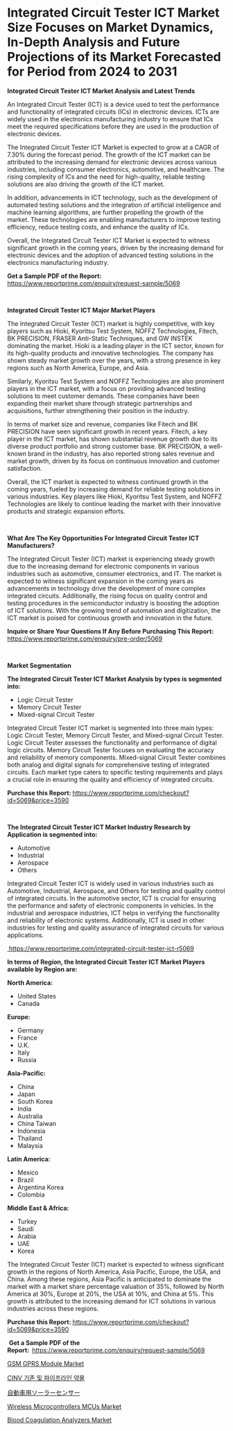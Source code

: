 <p><h1>Integrated Circuit Tester ICT Market Size Focuses on Market Dynamics, In-Depth Analysis and Future Projections of its Market Forecasted for Period from 2024 to 2031</h1></p><p><strong>Integrated Circuit Tester ICT Market Analysis and Latest Trends</strong></p>
<p><p>An Integrated Circuit Tester (ICT) is a device used to test the performance and functionality of integrated circuits (ICs) in electronic devices. ICTs are widely used in the electronics manufacturing industry to ensure that ICs meet the required specifications before they are used in the production of electronic devices.</p><p>The Integrated Circuit Tester ICT Market is expected to grow at a CAGR of 7.30% during the forecast period. The growth of the ICT market can be attributed to the increasing demand for electronic devices across various industries, including consumer electronics, automotive, and healthcare. The rising complexity of ICs and the need for high-quality, reliable testing solutions are also driving the growth of the ICT market.</p><p>In addition, advancements in ICT technology, such as the development of automated testing solutions and the integration of artificial intelligence and machine learning algorithms, are further propelling the growth of the market. These technologies are enabling manufacturers to improve testing efficiency, reduce testing costs, and enhance the quality of ICs.</p><p>Overall, the Integrated Circuit Tester ICT Market is expected to witness significant growth in the coming years, driven by the increasing demand for electronic devices and the adoption of advanced testing solutions in the electronics manufacturing industry.</p></p>
<p><strong>Get a Sample PDF of the Report:&nbsp;</strong> <a href="https://www.reportprime.com/enquiry/request-sample/5069">https://www.reportprime.com/enquiry/request-sample/5069</a></p>
<p>&nbsp;</p>
<p><strong>Integrated Circuit Tester ICT Major Market Players</strong></p>
<p><p>The Integrated Circuit Tester (ICT) market is highly competitive, with key players such as Hioki, Kyoritsu Test System, NOFFZ Technologies, Fitech, BK PRECISION, FRASER Anti-Static Techniques, and GW INSTEK dominating the market. Hioki is a leading player in the ICT sector, known for its high-quality products and innovative technologies. The company has shown steady market growth over the years, with a strong presence in key regions such as North America, Europe, and Asia.</p><p>Similarly, Kyoritsu Test System and NOFFZ Technologies are also prominent players in the ICT market, with a focus on providing advanced testing solutions to meet customer demands. These companies have been expanding their market share through strategic partnerships and acquisitions, further strengthening their position in the industry.</p><p>In terms of market size and revenue, companies like Fitech and BK PRECISION have seen significant growth in recent years. Fitech, a key player in the ICT market, has shown substantial revenue growth due to its diverse product portfolio and strong customer base. BK PRECISION, a well-known brand in the industry, has also reported strong sales revenue and market growth, driven by its focus on continuous innovation and customer satisfaction.</p><p>Overall, the ICT market is expected to witness continued growth in the coming years, fueled by increasing demand for reliable testing solutions in various industries. Key players like Hioki, Kyoritsu Test System, and NOFFZ Technologies are likely to continue leading the market with their innovative products and strategic expansion efforts.</p></p>
<p>&nbsp;</p>
<p><strong>What Are The Key Opportunities For Integrated Circuit Tester ICT Manufacturers?</strong></p>
<p><p>The Integrated Circuit Tester (ICT) market is experiencing steady growth due to the increasing demand for electronic components in various industries such as automotive, consumer electronics, and IT. The market is expected to witness significant expansion in the coming years as advancements in technology drive the development of more complex integrated circuits. Additionally, the rising focus on quality control and testing procedures in the semiconductor industry is boosting the adoption of ICT solutions. With the growing trend of automation and digitization, the ICT market is poised for continuous growth and innovation in the future.</p></p>
<p><strong>Inquire or Share Your Questions If Any Before Purchasing This Report:</strong> <a href="https://www.reportprime.com/enquiry/pre-order/5069">https://www.reportprime.com/enquiry/pre-order/5069</a></p>
<p>&nbsp;</p>
<p><strong>Market Segmentation</strong></p>
<p><strong>The Integrated Circuit Tester ICT Market Analysis by types is segmented into:</strong></p>
<p><ul><li>Logic Circuit Tester</li><li>Memory Circuit Tester</li><li>Mixed-signal Circuit Tester</li></ul></p>
<p><p>Integrated Circuit Tester ICT market is segmented into three main types: Logic Circuit Tester, Memory Circuit Tester, and Mixed-signal Circuit Tester. Logic Circuit Tester assesses the functionality and performance of digital logic circuits. Memory Circuit Tester focuses on evaluating the accuracy and reliability of memory components. Mixed-signal Circuit Tester combines both analog and digital signals for comprehensive testing of integrated circuits. Each market type caters to specific testing requirements and plays a crucial role in ensuring the quality and efficiency of integrated circuits.</p></p>
<p><strong>Purchase this Report:&nbsp;</strong><a href="https://www.reportprime.com/checkout?id=5069&price=3590">https://www.reportprime.com/checkout?id=5069&price=3590</a></p>
<p>&nbsp;</p>
<p><strong>The Integrated Circuit Tester ICT Market Industry Research by Application is segmented into:</strong></p>
<p><ul><li>Automotive</li><li>Industrial</li><li>Aerospace</li><li>Others</li></ul></p>
<p><p>Integrated Circuit Tester ICT is widely used in various industries such as Automotive, Industrial, Aerospace, and Others for testing and quality control of integrated circuits. In the automotive sector, ICT is crucial for ensuring the performance and safety of electronic components in vehicles. In the industrial and aerospace industries, ICT helps in verifying the functionality and reliability of electronic systems. Additionally, ICT is used in other industries for testing and quality assurance of integrated circuits for various applications.</p></p>
<p><a href="https://www.reportprime.com/integrated-circuit-tester-ict-r5069">&nbsp;https://www.reportprime.com/integrated-circuit-tester-ict-r5069</a></p>
<p><strong>In terms of Region, the Integrated Circuit Tester ICT Market Players available by Region are:</strong></p>
<p>
    <p> <strong> North America: </strong>
        <ul>
            <li>United States</li>
            <li>Canada</li>
        </ul>
        </p> 
    <p> <strong> Europe: </strong>
        <ul>
            <li>Germany</li>
            <li>France</li>
            <li>U.K.</li>
            <li>Italy</li>
            <li>Russia</li>
        </ul>
        </p> 
    <p> <strong> Asia-Pacific: </strong>
        <ul>
            <li>China</li>
            <li>Japan</li>
            <li>South Korea</li>
            <li>India</li>
            <li>Australia</li>
            <li>China Taiwan</li>
            <li>Indonesia</li>
            <li>Thailand</li>
            <li>Malaysia</li>
        </ul>
        </p> 
    <p> <strong> Latin America: </strong>
        <ul>
            <li>Mexico</li>
            <li>Brazil</li>
            <li>Argentina Korea</li>
            <li>Colombia</li>
        </ul>
        </p> 
    <p> <strong> Middle East & Africa: </strong>
        <ul>
            <li>Turkey</li>
            <li>Saudi</li>
            <li>Arabia</li>
            <li>UAE</li>
            <li>Korea</li>
        </ul>
    </p>
    </p>
<p><p>The Integrated Circuit Tester (ICT) market is expected to witness significant growth in the regions of North America, Asia Pacific, Europe, the USA, and China. Among these regions, Asia Pacific is anticipated to dominate the market with a market share percentage valuation of 35%, followed by North America at 30%, Europe at 20%, the USA at 10%, and China at 5%. This growth is attributed to the increasing demand for ICT solutions in various industries across these regions.</p></p>
<p><strong>Purchase this Report: </strong><a href="https://www.reportprime.com/checkout?id=5069&price=3590">https://www.reportprime.com/checkout?id=5069&price=3590</a></p>
<p>&nbsp;<strong>Get a Sample PDF of the Report:&nbsp;&nbsp;</strong><a href="https://www.reportprime.com/enquiry/request-sample/5069">https://www.reportprime.com/enquiry/request-sample/5069</a></p>
<p><strong></strong></p>
<p><p><a href="https://github.com/syaifulanwaramsyori/Market-Research-Report-List-1/blob/main/gsm-gprs-module-market.md">GSM GPRS Module Market</a></p><p><a href="https://medium.com/@tammyholmes1955/cinv-%EA%B8%B0%EC%A1%B4-%EB%B0%8F-%ED%8C%8C%EC%9D%B4%ED%94%84-%EB%9D%BC%EC%9D%B8-%EC%95%BD%EB%AC%BC-%EC%8B%9C%EC%9E%A5-%EA%B7%9C%EB%AA%A8-%EB%B0%8F-%EC%A0%90%EC%9C%A0%EC%9C%A8-%EB%B6%84%EC%84%9D-%EC%84%B1%EC%9E%A5-%EB%8F%99%ED%96%A5-%EB%B0%8F-%EC%98%88%EC%B8%A1-2024-2031-a718c216c7f2">CINV 기존 및 파이프라인 약물</a></p><p><a href="https://medium.com/@nicholasallan19/%E8%87%AA%E5%8B%95%E8%BB%8A%E7%94%A8%E3%82%BD%E3%83%BC%E3%83%A9%E3%83%BC%E3%82%BB%E3%83%B3%E3%82%B5%E3%83%BC%E5%B8%82%E5%A0%B4%E8%A6%8F%E6%A8%A1-%E3%82%B7%E3%82%A7%E3%82%A2-%E3%83%88%E3%83%AC%E3%83%B3%E3%83%89%E5%88%86%E6%9E%90%E3%83%AC%E3%83%9D%E3%83%BC%E3%83%88-%E6%9C%80%E7%B5%82%E4%BD%BF%E7%94%A8%E7%94%A8%E9%80%94-%E4%B9%97%E7%94%A8%E8%BB%8A-%E5%95%86%E7%94%A8%E8%BB%8A-%E5%8E%9F%E6%9D%90%E6%96%99%E5%88%A5-2031%E5%B9%B4%E3%81%BE%E3%81%A7%E3%81%AE%E4%BA%88%E6%B8%AC-ad9dc36037c3">自動車用ソーラーセンサー</a></p><p><a href="https://github.com/rslnowrouzi/Market-Research-Report-List-1/blob/main/wireless-microcontrollers-mcus-market.md">Wireless Microcontrollers MCUs Market</a></p><p><a href="https://issuu.com/reportprime-2/docs/blood-coagulation-analyzers-market-size-2030.pptx">Blood Coagulation Analyzers Market</a></p></p>